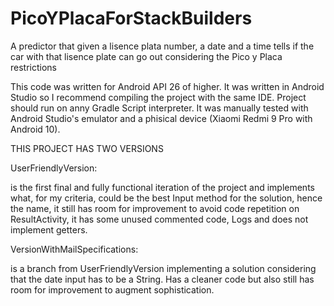 # PicoYPlacaForStackBuilders
A predictor that given a lisence plata number, a date and a time tells if the car with that lisence plate can go out considering the Pico y Placa restrictions

This code was written for Android API 26 of higher. It was written in Android Studio so I recommend compiling the project with the same IDE. 
Project should run on anny Gradle Script interpreter. 
It was manually tested with Android Studio's emulator and a phisical device (Xiaomi Redmi 9 Pro with Android 10).

THIS PROJECT HAS TWO VERSIONS

UserFriendlyVersion:

is the first final and fully functional iteration of the project and implements what, for my criteria, could be the best Input method for the solution, 
hence the name, it still has room for improvement to avoid code repetition on ResultActivity, it has some unused commented code, Logs and does not implement getters.



VersionWithMailSpecifications:

is a branch from UserFriendlyVersion implementing a solution considering that the date input has to be a String. Has a cleaner code but also still has room for
improvement to augment sophistication.
